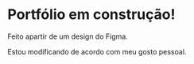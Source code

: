# Portfólio em construção!

Feito apartir de um design do Figma.

Estou modificando de acordo com meu gosto pessoal.